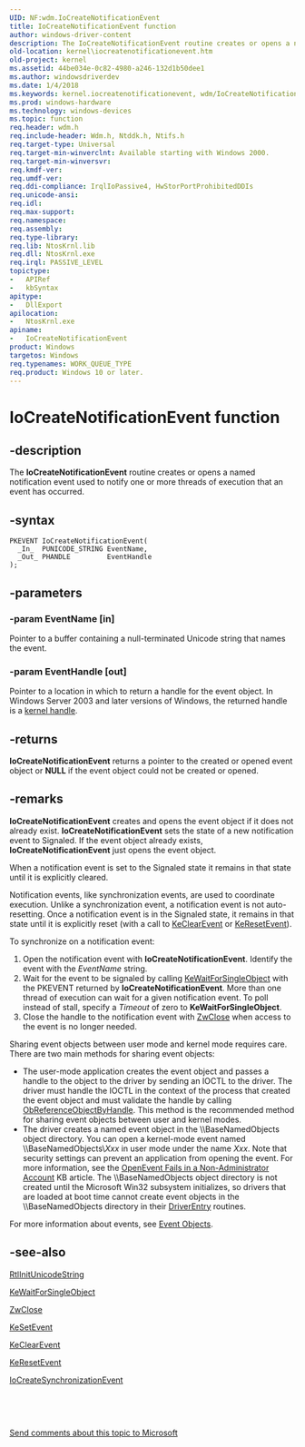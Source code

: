 ```yaml
---
UID: NF:wdm.IoCreateNotificationEvent
title: IoCreateNotificationEvent function
author: windows-driver-content
description: The IoCreateNotificationEvent routine creates or opens a named notification event used to notify one or more threads of execution that an event has occurred.
old-location: kernel\iocreatenotificationevent.htm
old-project: kernel
ms.assetid: 44be034e-0c82-4980-a246-132d1b50dee1
ms.author: windowsdriverdev
ms.date: 1/4/2018
ms.keywords: kernel.iocreatenotificationevent, wdm/IoCreateNotificationEvent, IoCreateNotificationEvent routine [Kernel-Mode Driver Architecture], k104_2b3bf223-0427-40e2-9f95-da5aa12c5da2.xml, IoCreateNotificationEvent
ms.prod: windows-hardware
ms.technology: windows-devices
ms.topic: function
req.header: wdm.h
req.include-header: Wdm.h, Ntddk.h, Ntifs.h
req.target-type: Universal
req.target-min-winverclnt: Available starting with Windows 2000.
req.target-min-winversvr: 
req.kmdf-ver: 
req.umdf-ver: 
req.ddi-compliance: IrqlIoPassive4, HwStorPortProhibitedDDIs
req.unicode-ansi: 
req.idl: 
req.max-support: 
req.namespace: 
req.assembly: 
req.type-library: 
req.lib: NtosKrnl.lib
req.dll: NtosKrnl.exe
req.irql: PASSIVE_LEVEL
topictype: 
-	APIRef
-	kbSyntax
apitype: 
-	DllExport
apilocation: 
-	NtosKrnl.exe
apiname: 
-	IoCreateNotificationEvent
product: Windows
targetos: Windows
req.typenames: WORK_QUEUE_TYPE
req.product: Windows 10 or later.
---
```


# IoCreateNotificationEvent function


## -description


The <b>IoCreateNotificationEvent</b> routine creates or opens a named notification event used to notify one or more threads of execution that an event has occurred. 


## -syntax


````
PKEVENT IoCreateNotificationEvent(
  _In_  PUNICODE_STRING EventName,
  _Out_ PHANDLE         EventHandle
);
````


## -parameters




### -param EventName [in]

Pointer to a buffer containing a null-terminated Unicode string that names the event.


### -param EventHandle [out]

Pointer to a location in which to return a handle for the event object. In Windows Server 2003 and later versions of Windows, the returned handle is a <a href="https://msdn.microsoft.com/4015d7bd-48f6-489b-a0e5-eca83758c5bb">kernel handle</a>. 


## -returns


<b>IoCreateNotificationEvent</b> returns a pointer to the created or opened event object or <b>NULL</b> if the event object could not be created or opened. 



## -remarks


<b>IoCreateNotificationEvent</b> creates and opens the event object if it does not already exist. <b>IoCreateNotificationEvent</b> sets the state of a new notification event to Signaled. If the event object already exists, <b>IoCreateNotificationEvent</b> just opens the event object.

When a notification event is set to the Signaled state it remains in that state until it is explicitly cleared.

Notification events, like synchronization events, are used to coordinate execution. Unlike a synchronization event, a notification event is not auto-resetting. Once a notification event is in the Signaled state, it remains in that state until it is explicitly reset (with a call to <a href="..\wdm\nf-wdm-keclearevent.md">KeClearEvent</a> or <a href="..\wdm\nf-wdm-keresetevent.md">KeResetEvent</a>).

To synchronize on a notification event:
<ol>
<li>
Open the notification event with <b>IoCreateNotificationEvent</b>. Identify the event with the <i>EventName</i> string.

</li>
<li>
Wait for the event to be signaled by calling <a href="..\wdm\nf-wdm-kewaitforsingleobject.md">KeWaitForSingleObject</a> with the PKEVENT returned by <b>IoCreateNotificationEvent</b>. More than one thread of execution can wait for a given notification event. To poll instead of stall, specify a <i>Timeout</i> of zero to <b>KeWaitForSingleObject</b>.

</li>
<li>
Close the handle to the notification event with <a href="..\wdm\nf-wdm-zwclose.md">ZwClose</a> when access to the event is no longer needed. 

</li>
</ol>Sharing event objects between user mode and kernel mode requires care. There are two main methods for sharing event objects: 
<ul>
<li>
The user-mode application creates the event object and passes a handle to the object to the driver by sending an IOCTL to the driver. The driver must handle the IOCTL in the context of the process that created the event object and must validate the handle by calling <a href="..\wdm\nf-wdm-obreferenceobjectbyhandle.md">ObReferenceObjectByHandle</a>. This method is the recommended method for sharing event objects between user and kernel modes.

</li>
<li>
The driver creates a named event object in the \\BaseNamedObjects object directory. You can open a kernel-mode event named \\BaseNamedObjects\<i>Xxx</i> in user mode under the name <i>Xxx</i>. Note that security settings can prevent an application from opening the event. For more information, see the <a href="http://go.microsoft.com/fwlink/p/?linkid=70044">OpenEvent Fails in a Non-Administrator Account</a> KB article. The \\BaseNamedObjects object directory is not created until the Microsoft Win32 subsystem initializes, so drivers that are loaded at boot time cannot create event objects in the \\BaseNamedObjects directory in their <a href="..\wdm\nc-wdm-driver_initialize.md">DriverEntry</a> routines.

</li>
</ul>For more information about events, see <a href="https://msdn.microsoft.com/library/windows/hardware/ff544323">Event Objects</a>. 



## -see-also

<a href="..\wdm\nf-wdm-rtlinitunicodestring.md">RtlInitUnicodeString</a>

<a href="..\wdm\nf-wdm-kewaitforsingleobject.md">KeWaitForSingleObject</a>

<a href="..\wdm\nf-wdm-zwclose.md">ZwClose</a>

<a href="..\wdm\nf-wdm-kesetevent.md">KeSetEvent</a>

<a href="..\wdm\nf-wdm-keclearevent.md">KeClearEvent</a>

<a href="..\wdm\nf-wdm-keresetevent.md">KeResetEvent</a>

<a href="..\wdm\nf-wdm-iocreatesynchronizationevent.md">IoCreateSynchronizationEvent</a>

 

 

<a href="mailto:wsddocfb@microsoft.com?subject=Documentation%20feedback [kernel\kernel]:%20IoCreateNotificationEvent routine%20 RELEASE:%20(1/4/2018)&amp;body=%0A%0APRIVACY STATEMENT%0A%0AWe use your feedback to improve the documentation. We don't use your email address for any other purpose, and we'll remove your email address from our system after the issue that you're reporting is fixed. While we're working to fix this issue, we might send you an email message to ask for more info. Later, we might also send you an email message to let you know that we've addressed your feedback.%0A%0AFor more info about Microsoft's privacy policy, see http://privacy.microsoft.com/en-us/default.aspx." title="Send comments about this topic to Microsoft">Send comments about this topic to Microsoft</a>

